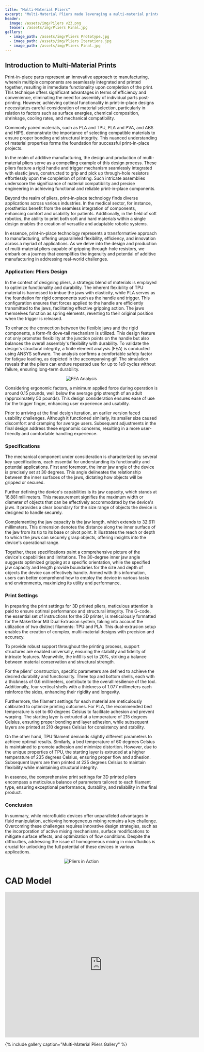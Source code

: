 ```yaml
---
title: "Multi-Material Pliers"
excerpt: "Multi-Material Pliers made leveraging a multi-material printer loaded with PLA and TPU"
header:
  image: /assets/img/Pilers v23.png
  teaser: /assets/img/Pliers Final.jpg
gallery:
  - image_path: /assets/img/Pliers Prototype.jpg
  - image_path: /assets/img/Pliers Iterations.jpg
  - image_path: /assets/img/Pliers Final.jpg
---
```



## Introduction to Multi-Material Prints

Print-in-place parts represent an innovative approach to manufacturing, wherein multiple components are seamlessly integrated and printed together, resulting in immediate functionality upon completion of the print. This technique offers significant advantages in terms of efficiency and convenience, eliminating the need for assembly of individual parts post-printing. However, achieving optimal functionality in print-in-place designs necessitates careful consideration of material selection, particularly in relation to factors such as surface energies, chemical composition, shrinkage, cooling rates, and mechanical compatibility. 

Commonly paired materials, such as PLA and TPU, PLA and PVA, and ABS and HIPS, demonstrate the importance of selecting compatible materials to ensure proper bonding and structural integrity. This nuanced understanding of material properties forms the foundation for successful print-in-place projects.

In the realm of additive manufacturing, the design and production of multi-material pliers serve as a compelling example of this design process. These pliers feature a rigid handle and trigger mechanism seamlessly integrated with elastic jaws, constructed to grip and pick up through-hole resistors effortlessly upon the completion of printing. Such intricate assemblies underscore the significance of material compatibility and precise engineering in achieving functional and reliable print-in-place components.

Beyond the realm of pliers, print-in-place technology finds diverse applications across various industries. In the medical sector, for instance, prosthetics benefit from the seamless integration of components, enhancing comfort and usability for patients. Additionally, in the field of soft robotics, the ability to print both soft and hard materials within a single design enables the creation of versatile and adaptable robotic systems.

In essence, print-in-place technology represents a transformative approach to manufacturing, offering unparalleled flexibility, efficiency, and innovation across a myriad of applications. As we delve into the design and production of multi-material pliers capable of gripping through-hole resistors, we embark on a journey that exemplifies the ingenuity and potential of additive manufacturing in addressing real-world challenges.

### Application: Pliers Design

In the context of designing pliers, a strategic blend of materials is employed to optimize functionality and durability. The inherent flexibility of TPU material is harnessed to imbue the jaws with elasticity, while PLA serves as the foundation for rigid components such as the handle and trigger. This configuration ensures that forces applied to the handle are efficiently transmitted to the jaws, facilitating effective gripping action. The jaws themselves function as spring elements, reverting to their original position when the trigger is released.

To enhance the connection between the flexible jaws and the rigid components, a form-fit dove-tail mechanism is utilized. This design feature not only promotes flexibility at the junction points on the handle but also balances the overall assembly's flexibility with durability. To validate the design's structural integrity, a finite element analysis (FEA) is conducted using ANSYS software. The analysis confirms a comfortable safety factor for fatigue loading, as depicted in the accompanying gif. The simulation reveals that the pliers can endure repeated use for up to 1e9 cycles without failure, ensuring long-term durability.

<div style="text-align:center">
    <img src="/assets/img/Safety_Factor_loop.gif" alt="FEA Analysis" loop="infinite" />
</div>

Considering ergonomic factors, a minimum applied force during operation is around 0.15 pounds, well below the average grip strength of an adult (approximately 50 pounds). This design consideration ensures ease of use for the trigger finger, enhancing user experience and usability.

Prior to arriving at the final design iteration, an earlier version faced usability challenges. Although it functioned similarly, its smaller size caused discomfort and cramping for average users. Subsequent adjustments in the final design address these ergonomic concerns, resulting in a more user-friendly and comfortable handling experience.

### Specifications  

The mechanical component under consideration is characterized by several key specifications, each essential for understanding its functionality and potential applications. First and foremost, the inner jaw angle of the device is precisely set at 30 degrees. This angle delineates the relationship between the inner surfaces of the jaws, dictating how objects will be gripped or secured.

Further defining the device's capabilities is its jaw capacity, which stands at 16.881 millimeters. This measurement signifies the maximum width or diameter of objects that can be effectively accommodated by the device's jaws. It provides a clear boundary for the size range of objects the device is designed to handle securely.

Complementing the jaw capacity is the jaw length, which extends to 32.611 millimeters. This dimension denotes the distance along the inner surface of the jaw from its tip to its base or pivot point. It illustrates the reach or depth to which the jaws can securely grasp objects, offering insights into the device's operational range.

Together, these specifications paint a comprehensive picture of the device's capabilities and limitations. The 30-degree inner jaw angle suggests optimized gripping at a specific orientation, while the specified jaw capacity and length provide boundaries for the size and depth of objects the device can effectively handle. Armed with this information, users can better comprehend how to employ the device in various tasks and environments, maximizing its utility and performance.

### Print Settings

In preparing the print settings for 3D printed pliers, meticulous attention is paid to ensure optimal performance and structural integrity. The G-code, the essential set of instructions for the 3D printer, is meticulously formatted for the MakerGear M3 Dual Extrusion system, taking into account the utilization of two distinct filaments: TPU and PLA. This dual-extrusion setup enables the creation of complex, multi-material designs with precision and accuracy.

To provide robust support throughout the printing process, support structures are enabled universally, ensuring the stability and fidelity of intricate features. Meanwhile, the infill is set to 20%, striking a balance between material conservation and structural strength.

For the pliers' construction, specific parameters are defined to achieve the desired durability and functionality. Three top and bottom shells, each with a thickness of 0.6 millimeters, contribute to the overall resilience of the tool. Additionally, four vertical shells with a thickness of 1.077 millimeters each reinforce the sides, enhancing their rigidity and longevity.

Furthermore, the filament settings for each material are meticulously calibrated to optimize printing outcomes. For PLA, the recommended bed temperature is set to 60 degrees Celsius to facilitate adhesion and prevent warping. The starting layer is extruded at a temperature of 215 degrees Celsius, ensuring proper bonding and layer adhesion, while subsequent layers are printed at 210 degrees Celsius for consistency and stability.

On the other hand, TPU filament demands slightly different parameters to achieve optimal results. Similarly, a bed temperature of 60 degrees Celsius is maintained to promote adhesion and minimize distortion. However, due to the unique properties of TPU, the starting layer is extruded at a higher temperature of 235 degrees Celsius, ensuring proper flow and adhesion. Subsequent layers are then printed at 225 degrees Celsius to maintain flexibility while maintaining structural integrity.

In essence, the comprehensive print settings for 3D printed pliers encompass a meticulous balance of parameters tailored to each filament type, ensuring exceptional performance, durability, and reliability in the final product.


### Conclusion

In summary, while microfluidic devices offer unparalleled advantages in fluid manipulation, achieving homogeneous mixing remains a key challenge. Overcoming these challenges requires innovative design strategies, such as the incorporation of active mixing mechanisms, surface modifications to mitigate surface effects, and optimization of flow conditions. Despite the difficulties, addressing the issue of homogeneous mixing in microfluidics is crucial for unlocking the full potential of these devices in various applications.


<div style="text-align:center">
    <img src="/assets/img/Pliers - Made with Clipchamp (1).gif" alt="Pliers in Action" />
</div>



# CAD Model
<iframe src="https://vanderbilt643.autodesk360.com/shares/public/SH512d4QTec90decfa6e2f2a4595556ebb0d?mode=embed" width="640" height="480" allowfullscreen="true" webkitallowfullscreen="true" mozallowfullscreen="true"  frameborder="0"></iframe>

{% include gallery caption="Multi-Material Pliers Gallery" %}

